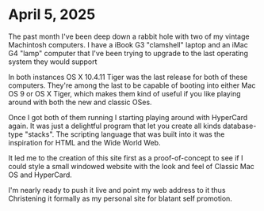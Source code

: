 # April 5, 2025

The past month I've been deep down a rabbit hole with two of my vintage Machintosh computers. I have a iBook G3 "clamshell" laptop and an iMac G4 "lamp" computer that I've been trying to upgrade to the last operating system they would support

In both instances OS X 10.4.11 Tiger was the last release for both of these computers. They're among the last to be capable of booting into either Mac OS 9 or OS X Tiger, which makes them kind of useful if you like playing around with both the new and classic OSes.

Once I got both of them running I starting playing around with HyperCard again. It was just a delightful program that let you create all kinds database-type "stacks". The scripting language that was built into it was the inspiration for HTML and the Wide World Web.

It led me to the creation of this site first as a proof-of-concept to see if I could style a small windowed website with the look and feel of Classic Mac OS and HyperCard.

I'm nearly ready to push it live and point my web address to it thus Christening it formally as my personal site for blatant self promotion.